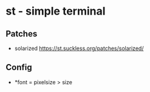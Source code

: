 # st - simple terminal

## Patches
- solarized https://st.suckless.org/patches/solarized/

## Config
- *font = pixelsize > size
